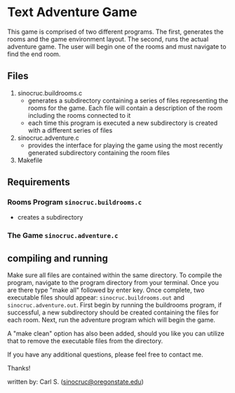 # Text Adventure Game
This game is comprised of two different programs. The first, generates the rooms and the game environment layout. The second, runs the actual 
adventure game. The user will begin one of the rooms and must navigate to find the end room.  

## Files
1. sinocruc.buildrooms.c
   - generates a subdirectory containing a series of files representing the rooms for the game. Each file will contain a description of the 
     room including the rooms connected to it
   - each time this program is executed a new subdirectory is created with a different series of files
2. sinocruc.adventure.c
   - provides the interface for playing the game using the most recently generated subdirectory containing the room files
3. Makefile
   
## Requirements
### Rooms Program `sinocruc.buildrooms.c`
 - creates a subdirectory    
### The Game `sinocruc.adventure.c`

## compiling and running
Make sure all files are contained within the same directory. To compile the program, navigate to the program directory from your terminal.
Once you are there type "make all" followed by enter key. Once complete, two executable files should appear: `sinocruc.buildrooms.out` and 
`sinocruc.adventure.out`. First begin by running the buildrooms program, if successful, a new subdirectory should be created containing the 
files for each room. Next, run the adventure program which will begin the game.

A "make clean" option has also been added, should you like you can utilize that to remove the executable
files from the directory. 

If you have any additional questions, please feel free to contact me.

Thanks!

written by: Carl S. (sinocruc@oregonstate.edu)

